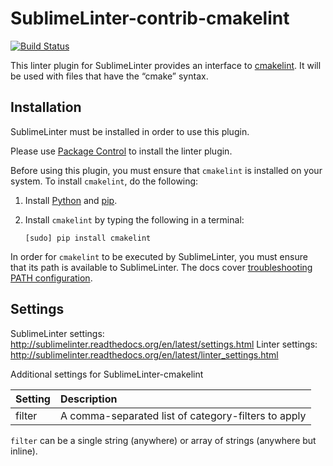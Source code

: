 SublimeLinter-contrib-cmakelint
=========================

[![Build Status](https://travis-ci.org/jasjuang/SublimeLinter-contrib-cmakelint.svg?branch=master)](https://travis-ci.org/jasjuang/SublimeLinter-contrib-cmakelint)

This linter plugin for SublimeLinter provides an interface to [cmakelint](https://pypi.python.org/pypi/cmakelint). It will be used with files that have the “cmake” syntax.

## Installation
SublimeLinter must be installed in order to use this plugin. 

Please use [Package Control](https://packagecontrol.io) to install the linter plugin.

Before using this plugin, you must ensure that `cmakelint` is installed on your system. To install `cmakelint`, do the following:

1. Install [Python](http://python.org/download/) and [pip](http://www.pip-installer.org/en/latest/installing.html).

1. Install `cmakelint` by typing the following in a terminal:
   ```
   [sudo] pip install cmakelint
   ```

In order for `cmakelint` to be executed by SublimeLinter, you must ensure that its path is available to SublimeLinter. The docs cover [troubleshooting PATH configuration](http://sublimelinter.readthedocs.io/en/latest/troubleshooting.html#finding-a-linter-executable).

## Settings
SublimeLinter settings: http://sublimelinter.readthedocs.org/en/latest/settings.html
Linter settings: http://sublimelinter.readthedocs.org/en/latest/linter_settings.html

Additional settings for SublimeLinter-cmakelint

|Setting|Description|
|:------|:----------|
|filter|A comma-separated list of category-filters to apply|

``filter`` can be a single string (anywhere) or array of strings (anywhere but inline).
